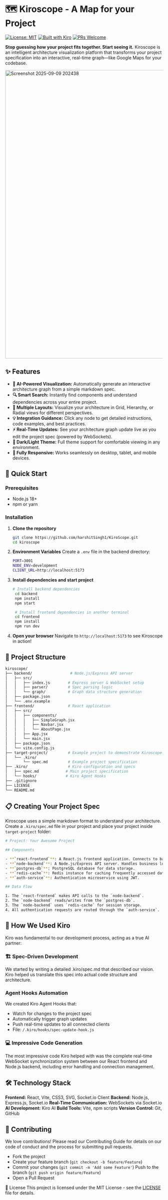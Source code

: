 # 🗺️ Kiroscope - A Map for your Project

[![License: MIT](https://img.shields.io/badge/License-MIT-yellow.svg)](https://opensource.org/licenses/MIT)
[![Built with Kiro](https://img.shields.io/badge/Built_with-Kiro-8B5CF6.svg)](https://kiro.dev)
[![PRs Welcome](https://img.shields.io/badge/PRs-welcome-brightgreen.svg)](CONTRIBUTING.md)

**Stop guessing how your project fits together. Start seeing it.** Kiroscope is an intelligent architecture visualization platform that transforms your project specification into an interactive, real-time graph—like Google Maps for your codebase.

<img width="1909" height="918" alt="Screenshot 2025-09-09 202438" src="https://github.com/user-attachments/assets/b5623370-1618-426f-9052-20017593e400" />


## ✨ Features

- **🧠 AI-Powered Visualization:** Automatically generate an interactive architecture graph from a simple markdown spec.
- **🔍 Smart Search:** Instantly find components and understand dependencies across your entire project.
- **🎨 Multiple Layouts:** Visualize your architecture in Grid, Hierarchy, or Radial views for different perspectives.
- **💡 Integration Guidance:** Click any node to get detailed instructions, code examples, and best practices.
- **⚡ Real-Time Updates:** See your architecture graph update live as you edit the project spec (powered by WebSockets).
- **🌙 Dark/Light Theme:** Full theme support for comfortable viewing in any environment.
- **📱 Fully Responsive:** Works seamlessly on desktop, tablet, and mobile devices.

## 🚀 Quick Start

### Prerequisites

- Node.js 18+ 
- npm or yarn

### Installation

1. **Clone the repository**
   ```bash
   git clone https://github.com/harshitSingh1/KiroScope.git
   cd kiroscope
   ```
2. **Environment Variables**
   Create a `.env` file in the backend directory:
   ```bash
   PORT=3001
   NODE_ENV=development
   CLIENT_URL=http://localhost:5173
   ```

3. **Install dependencies and start project**
   ```bash
   # Install backend dependencies
    cd backend
    npm install
    npm start

    # Install frontend dependencies in another terminal  
    cd frontend
    npm install
    npm run dev
    ```
4. **Open your browser**
   Navigate to `http://localhost:5173` to see Kiroscope in action!

## 📁 Project Structure
```bash
kiroscope/
├── backend/                 # Node.js/Express API server
│   ├── src/
│   │   ├── index.js        # Express server & WebSocket setup
│   │   ├── parser/         # Spec parsing logic
│   │   └── graph/          # Graph data structure generation
│   ├── package.json
│   └── .env.example
├── frontend/               # React application
│   ├── src/
│   │   ├── components/
│   │   │   ├── SimpleGraph.jsx
│   │   │   ├── Navbar.jsx
│   │   │   └── AboutPage.jsx
│   │   ├── App.jsx
│   │   └── main.jsx
│   ├── package.json
│   └── vite.config.js
├── target-project/         # Example project to demonstrate Kiroscope
│   └── .kiro/
│       └── spec.md         # Example project specification
├── .kiro/                  # Kiro configuration and specs
│   ├── spec.md            # Main project specification
│   └── hooks/             # Kiro Agent Hooks
├── .gitignore
├── LICENSE
└── README.md
```

## 📋 Creating Your Project Spec
Kiroscope uses a simple markdown format to understand your architecture. Create a `.kiro/spec.md` file in your project and place your project inside `target-project` folder:
```bash
# Project: Your Awesome Project

## Components

- **`react-frontend`**: A React.js frontend application. Connects to backend APIs.
- **`node-backend`**: A Node.js/Express API server. Handles business logic.
- **`postgres-db`**: PostgreSQL database for data storage.
- **`redis-cache`**: Redis instance for caching frequently accessed data.
- **`auth-service`**: Authentication microservice using JWT.

## Data Flow

1. The `react-frontend` makes API calls to the `node-backend`.
2. The `node-backend` reads/writes from the `postgres-db`.
3. The `node-backend` uses `redis-cache` for session storage.
4. All authentication requests are routed through the `auth-service`.
```

## 🤖 How We Used Kiro
Kiro was fundamental to our development process, acting as a true AI partner:

### 🏗️ Spec-Driven Development
We started by writing a detailed .kiro/spec.md that described our vision. Kiro helped us translate this spec into actual code structure and architecture.

###  Agent Hooks Automation
We created Kiro Agent Hooks that:
- Watch for changes to the project spec
- Automatically trigger graph updates
- Push real-time updates to all connected clients
- File: `/.kiro/hooks/spec-update-hook.js`

### 💻 Impressive Code Generation
The most impressive code Kiro helped with was the complete real-time WebSocket synchronization system between our React frontend and Node.js backend, including error handling and connection management.


## 🛠️ Technology Stack
**Frontend:** React, Vite, CSS3, SVG, Socket.io Client
**Backend:** Node.js, Express.js, Socket.io
**Real-Time Communication:** WebSockets via Socket.io
**AI Development:** Kiro AI
**Build Tools:** Vite, npm scripts
**Version Control:** Git, GitHub

## 🤝 Contributing
We love contributions! Please read our Contributing Guide for details on our code of conduct and the process for submitting pull requests.
- Fork the project
- Create your feature branch (`git checkout -b feature/Feature`)
- Commit your changes (`git commit -m 'Add some Feature'`)
 Push to the branch (`git push origin feature/Feature`)
- Open a Pull Request

📄 License
This project is licensed under the MIT License - see the [LICENSE](https://github.com/harshitSingh1/KiroScope/blob/bb6e4b4aaf819d160094fcf8f69dba30048e89af/LICENSE) file for details.
